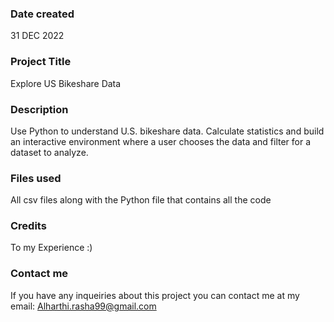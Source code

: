 ### Date created
31 DEC 2022

### Project Title
Explore US Bikeshare Data

### Description
Use Python to understand U.S. bikeshare data. Calculate statistics and build an interactive environment where a user chooses the data and filter for a dataset to analyze.

### Files used
All csv files along with the Python file that contains all the code 

### Credits
To my Experience :)

### Contact me
If you have any inqueiries about this project you can contact me at my email: Alharthi.rasha99@gmail.com

